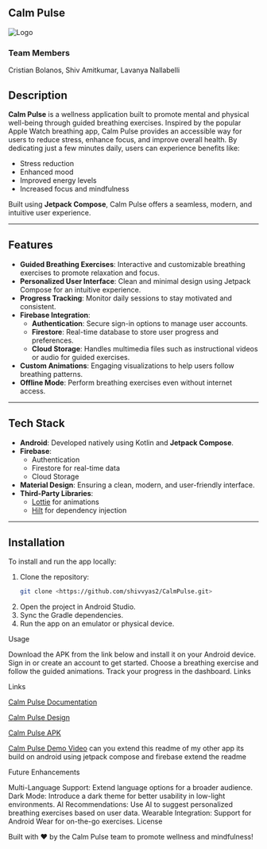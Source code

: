 ## Calm Pulse
![Logo](CalmPulse/app/src/main/res/drawable/logo.png)

### Team Members
Cristian Bolanos, Shiv Amitkumar, Lavanya Nallabelli

## Description

**Calm Pulse** is a wellness application built to promote mental and physical well-being through guided breathing exercises. Inspired by the popular Apple Watch breathing app, Calm Pulse provides an accessible way for users to reduce stress, enhance focus, and improve overall health. By dedicating just a few minutes daily, users can experience benefits like:
- Stress reduction
- Enhanced mood
- Improved energy levels
- Increased focus and mindfulness

Built using **Jetpack Compose**, Calm Pulse offers a seamless, modern, and intuitive user experience.

---

## Features

- **Guided Breathing Exercises**: Interactive and customizable breathing exercises to promote relaxation and focus.
- **Personalized User Interface**: Clean and minimal design using Jetpack Compose for an intuitive experience.
- **Progress Tracking**: Monitor daily sessions to stay motivated and consistent.
- **Firebase Integration**:
  - **Authentication**: Secure sign-in options to manage user accounts.
  - **Firestore**: Real-time database to store user progress and preferences.
  - **Cloud Storage**: Handles multimedia files such as instructional videos or audio for guided exercises.
- **Custom Animations**: Engaging visualizations to help users follow breathing patterns.
- **Offline Mode**: Perform breathing exercises even without internet access.

---

## Tech Stack

- **Android**: Developed natively using Kotlin and **Jetpack Compose**.
- **Firebase**:
  - Authentication
  - Firestore for real-time data
  - Cloud Storage
- **Material Design**: Ensuring a clean, modern, and user-friendly interface.
- **Third-Party Libraries**:
  - [Lottie](https://airbnb.io/lottie/#/) for animations
  - [Hilt](https://dagger.dev/hilt/) for dependency injection

---

## Installation

To install and run the app locally:

1. Clone the repository:
   ```bash
   git clone <https://github.com/shivvyas2/CalmPulse.git>
2. Open the project in Android Studio.
3. Sync the Gradle dependencies.
4. Run the app on an emulator or physical device.


Usage

Download the APK from the link below and install it on your Android device.
Sign in or create an account to get started.
Choose a breathing exercise and follow the guided animations.
Track your progress in the dashboard.
Links

Links

[Calm Pulse Documentation](https://docs.google.com/presentation/d/1mVIpcBFAy0NgrtsUG2N58HaxISZhnqmNKaZv18dLPk4/edit#slide=id.p10)

[Calm Pulse Design](https://www.figma.com/design/S6QMQ49A0FnqNlDvL7SH45/CalmPulse?node-id=342-4851&t=vSFwpebMiFk6UHdj-1)

[Calm Pulse APK](https://drive.google.com/file/d/17Gx6KAgOp85wTgBZKopb0JCCcaTaRcI3/view?usp=share_link)

[Calm Pulse Demo Video](https://drive.google.com/file/d/184bS2UqTuyuFw7mzTEpiNTuUlTwrR7Ir/view?usp=share_link) can you extend this readme of my other app its build on android using jetpack compose and firebase extend the readme

Future Enhancements

Multi-Language Support: Extend language options for a broader audience.
Dark Mode: Introduce a dark theme for better usability in low-light environments.
AI Recommendations: Use AI to suggest personalized breathing exercises based on user data.
Wearable Integration: Support for Android Wear for on-the-go exercises.
License



Built with ❤️ by the Calm Pulse team to promote wellness and mindfulness!
